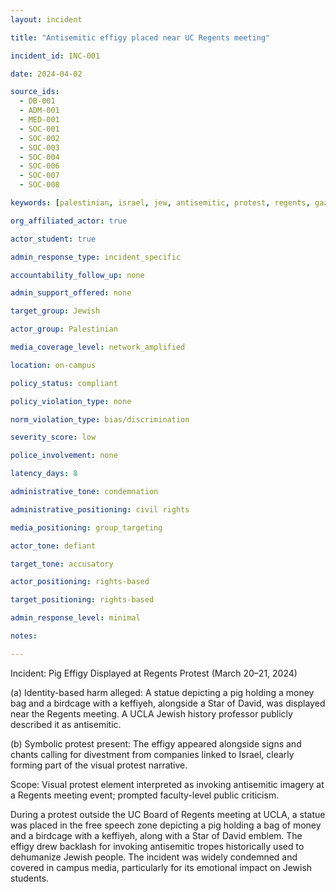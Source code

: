```yaml
---
layout: incident

title: "Antisemitic effigy placed near UC Regents meeting"

incident_id: INC-001

date: 2024-04-02

source_ids:
  - DB-001
  - ADM-001
  - MED-001
  - SOC-001
  - SOC-002
  - SOC-003
  - SOC-004
  - SOC-006
  - SOC-007
  - SOC-008

keywords: [palestinian, israel, jew, antisemitic, protest, regents, gaza, hamas, keffiyeh, pig, free speech, star of david, myers]

org_affiliated_actor: true

actor_student: true

admin_response_type: incident_specific

accountability_follow_up: none

admin_support_offered: none

target_group: Jewish

actor_group: Palestinian

media_coverage_level: network_amplified

location: on-campus

policy_status: compliant

policy_violation_type: none

norm_violation_type: bias/discrimination

severity_score: low

police_involvement: none

latency_days: 8

administrative_tone: condemnation

administrative_positioning: civil rights

media_positioning: group_targeting

actor_tone: defiant

target_tone: accusatory

actor_positioning: rights-based 

target_positioning: rights-based

admin_response_level: minimal

notes: 

---
```

Incident: Pig Effigy Displayed at Regents Protest (March 20–21, 2024)

(a) Identity-based harm alleged: A statue depicting a pig holding a money bag and a birdcage with a keffiyeh, alongside a Star of David, was displayed near the Regents meeting. A UCLA Jewish history professor publicly described it as antisemitic.

(b) Symbolic protest present: The effigy appeared alongside signs and chants calling for divestment from companies linked to Israel, clearly forming part of the visual protest narrative.

Scope: Visual protest element interpreted as invoking antisemitic imagery at a Regents meeting event; prompted faculty-level public criticism.

During a protest outside the UC Board of Regents meeting at UCLA, a statue was placed in the free speech zone depicting a pig holding a bag of money and a birdcage with a keffiyeh, along with a Star of David emblem. The effigy drew backlash for invoking antisemitic tropes historically used to dehumanize Jewish people. The incident was widely condemned and covered in campus media, particularly for its emotional impact on Jewish students.

